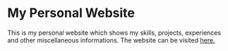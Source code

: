# My Personal Website
This is my personal website which shows my skills, projects, experiences and other miscellaneous informations.
The website can be visited [here.](https://kevjhlee.netlify.app/)

